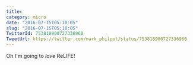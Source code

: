 ```yaml
---
title: 
category: micro
date: "2016-07-15T05:10:05"
slug: "2016-07-15T05:10:05"
TwitterId: 753818900727336960
TweetUrl: https://twitter.com/mark_philpot/status/753818900727336960
---
```


Oh I'm going to _love_ ReLIFE!
